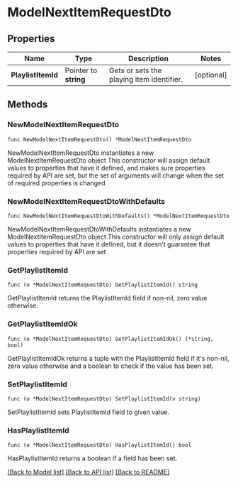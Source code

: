 # ModelNextItemRequestDto

## Properties

Name | Type | Description | Notes
------------ | ------------- | ------------- | -------------
**PlaylistItemId** | Pointer to **string** | Gets or sets the playing item identifier. | [optional] 

## Methods

### NewModelNextItemRequestDto

`func NewModelNextItemRequestDto() *ModelNextItemRequestDto`

NewModelNextItemRequestDto instantiates a new ModelNextItemRequestDto object
This constructor will assign default values to properties that have it defined,
and makes sure properties required by API are set, but the set of arguments
will change when the set of required properties is changed

### NewModelNextItemRequestDtoWithDefaults

`func NewModelNextItemRequestDtoWithDefaults() *ModelNextItemRequestDto`

NewModelNextItemRequestDtoWithDefaults instantiates a new ModelNextItemRequestDto object
This constructor will only assign default values to properties that have it defined,
but it doesn't guarantee that properties required by API are set

### GetPlaylistItemId

`func (o *ModelNextItemRequestDto) GetPlaylistItemId() string`

GetPlaylistItemId returns the PlaylistItemId field if non-nil, zero value otherwise.

### GetPlaylistItemIdOk

`func (o *ModelNextItemRequestDto) GetPlaylistItemIdOk() (*string, bool)`

GetPlaylistItemIdOk returns a tuple with the PlaylistItemId field if it's non-nil, zero value otherwise
and a boolean to check if the value has been set.

### SetPlaylistItemId

`func (o *ModelNextItemRequestDto) SetPlaylistItemId(v string)`

SetPlaylistItemId sets PlaylistItemId field to given value.

### HasPlaylistItemId

`func (o *ModelNextItemRequestDto) HasPlaylistItemId() bool`

HasPlaylistItemId returns a boolean if a field has been set.


[[Back to Model list]](../README.md#documentation-for-models) [[Back to API list]](../README.md#documentation-for-api-endpoints) [[Back to README]](../README.md)


